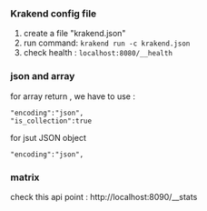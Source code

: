 ### Krakend config file

1. create a file "krakend.json"
2. run command: `krakend run -c krakend.json `
3. check health : `localhost:8080/__health`



### json and array

for array return , we have to use :
```
"encoding":"json",
"is_collection":true 

```

for jsut JSON object 
```
"encoding":"json",

```


### matrix
check this api point : http://localhost:8090/__stats

